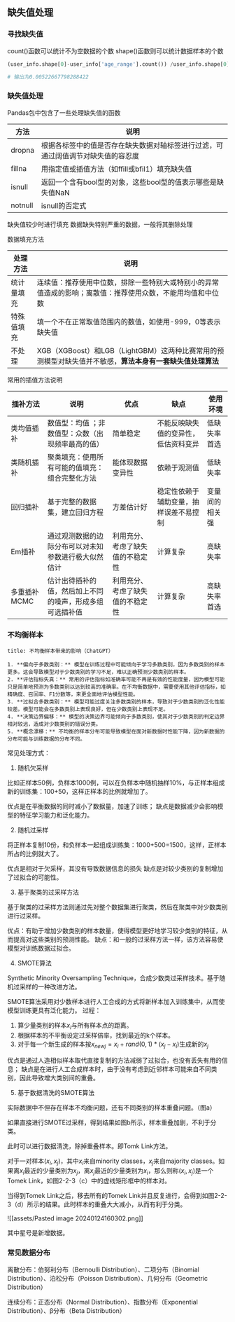 ## 缺失值处理

### 寻找缺失值

count()函数可以统计不为空数据的个数
shape()函数则可以统计数据样本的个数

```python
(user_info.shape[0]-user_info['age_range'].count()) /user_info.shape[0]

# 输出为0.00522667798288422
```


### 缺失值处理

Pandas包中包含了一些处理缺失值的函数

| 方法    | 说明                                                                             |
| ------- | -------------------------------------------------------------------------------- |
| dropna  | 根据各标签中的值是否存在缺失数据对轴标签进行过滤，可通过阔值调节对缺失值的容忍度 |
| fillna  | 用指定值或插值方法（如ffill或bfil1）填充缺失值                                   |
| isnull  | 返回一个含有bool型的对象，这些bool型的值表示哪些是缺失值NaN                      |
| notnull | isnull的否定式                                                                   |

缺失值较少时进行填充
数据缺失特别严重的数据，一般将其删除处理

数据填充方法

| 处理方法   | 说明                                                                                                       |
| ---------- | ---------------------------------------------------------------------------------------------------------- |
| 统计量填充 | 连续值：推荐使用中位数，排除一些特别大或特别小的异常值造成的影响；离散值：推荐使用众数，不能用均值和中位数 |
| 特殊值填充 | 填一个不在正常取值范围内的数值，如使用-999，0等表示缺失值                                                  |
| 不处理     | XGB（XGBoost）和LGB（LightGBM）这两种比赛常用的预测模型对缺失值并不敏感，**算法本身有一套缺失值处理算法**      |

常用的插值方法说明

| 插补方法     | 说明                                                     | 优点                             | 缺点                                   | 使用环境       |
| ------------ | -------------------------------------------------------- | -------------------------------- | -------------------------------------- | -------------- |
| 类均值插补   | 数值型：均值 ；非数值型：众数（出现频率最高的值）        | 简单稳定                         | 不能反映缺失值的变异性，低估资料变异   | 低缺失率首选   |
| 类随机插补   | 聚类填充：使用所有可能的值填充：组合完整化方法           | 能体现数据变异性                 | 依赖于观测值                           | 低缺失率       |
| 回归插补     | 基于完整的数据集，建立回归方程                           | 方差估计好                       | 稳定性依赖于辅助变量，抽样误差不易控制 | 变量间的相关强 |
| Em插补       | 通过观测数据的边际分布可以对未知参数进行极大似然估计     | 利用充分、考虑了缺失值的不稳定性 | 计算复杂                               | 高缺失率       |
| 多重插补MCMC | 估计出待插补的值，然后加上不同的噪声，形成多组可选插补值 | 利用充分、考虑了缺失值的不稳定性 | 计算复杂                               | 高缺失率首选   |

### 不均衡样本

```ad-question
title: 不均衡样本带来的影响（ChatGPT）

1. **偏向于多数类别：** 模型在训练过程中可能倾向于学习多数类别，因为多数类别的样本更多。这会导致模型对于少数类别的学习不足，难以正确预测少数类别的样本。
2. **评估指标失真：** 常用的评估指标如准确率可能不再是有效的性能度量，因为模型可能只是简单地预测为多数类别以达到较高的准确率。在不均衡数据中，需要使用其他评估指标，如精确度、召回率、F1分数等，来更全面地评估模型性能。
3. **过拟合多数类别：** 模型可能过度关注多数类别的样本，导致对于少数类别的泛化性能较差。模型可能会在多数类别上表现良好，但在少数类别上表现不足。
4. **决策边界偏移：** 模型的决策边界可能倾向于多数类别，使其对于少数类别的判定边界相对较远，造成对少数类别的错误分类。
5. **概念漂移：** 不均衡的样本分布可能导致模型在面对新数据时性能下降，因为新数据的分布可能与训练数据的分布不同。
```

常见处理方式：

1. 随机欠采样

比如正样本50例，负样本1000例，可以在负样本中随机抽样10%，与正样本组成新的训练集：100+50，这样正样本的比例就增加了。

优点是在平衡数据的同时减小了数据量，加速了训练；
缺点是数据减少会影响模型的特征学习能力和泛化能力。

2. 随机过采样

将正样本复制10份，和负样本一起组成训练集：1000+500=1500，这样，正样本所占的比例就大了。

优点是相对于欠采样，其没有导致数据信息的损失
缺点是对较少类别的复制增加了过拟合的可能性。

3. 基于聚类的过采样方法

基于聚类的过采样方法则通过先对整个数据集进行聚类，然后在聚类中对少数类别进行过采样。

优点：有助于增加少数类别的样本数量，使得模型更好地学习较少类别的特征，从而提高对这些类别的预测性能。
缺点：和一般的过采样方法一样，该方法容易使模型对训练数据过拟合。

4. SMOTE算法

Synthetic Minority Oversampling Technique，合成少数类过采样技术。基于随机过采样的一种改进方法。

SMOTE算法采用对少数样本进行人工合成的方式将新样本加入训练集中，从而使模型训练更具有泛化能力。
过程：
1. 算少量类别的样本$x_i$与所有样本点的距离。
2. 根据样本的不平衡设定过采样倍率，找到最近的k个样本。
3. 对于每一个新生成的样本按$x_{newj}=x_i+rand(0,1)*(x_j-x_i)$生成新的$x_j$

优点是通过人造相似样本取代直接复制的方法减弱了过拟合，也没有丢失有用的信息；
缺点是在进行人工合成样本时，由于没有考虑到近邻样本可能来自不同类别，因此导致增大类别间的重叠。

5. 基于数据清洗的SMOTE算法

实际数据中不但存在样本不均衡问题，还有不同类别的样本重叠问题。（图a）

如果直接进行SMOTE过采样，得到结果如图b所示，样本重叠加剧，不利于分类。

此时可以进行数据清洗，除掉重叠样本。即Tomk Link方法。

对于一对样本$(x_i,x_j)$，其中$x_i$来自minority classes，$x_j$来自majority classes。如果离$x_i$最近的少量类别为$x_j$，离$x_j$最近的少量类别为$x_i$，那么则称$(x_i,x_j)$是一个Tomek Link，如图2-2-3（c）中的虚线矩形框中的样本对。

当得到Tomek Link之后，移去所有的Tomek Link并且反复进行，会得到如图2-2-3（d）所示的结果。此时样本的重叠大大减小，从而有利于分类。

![[assets/Pasted image 20240124160302.png]]

其中星号是新增数据。

### 常见数据分布

离散分布：伯努利分布（Bernoulli Distribution）、二项分布（Binomial Distribution）、泊松分布（Poisson Distribution）、几何分布（Geometric Distribution）

连续分布：正态分布（Normal Distribution）、指数分布（Exponential Distribution）、β分布（Beta Distribution）